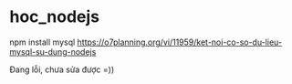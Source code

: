 # hoc_nodejs
npm install mysql
https://o7planning.org/vi/11959/ket-noi-co-so-du-lieu-mysql-su-dung-nodejs

Đang lỗi, chưa sửa được =))
